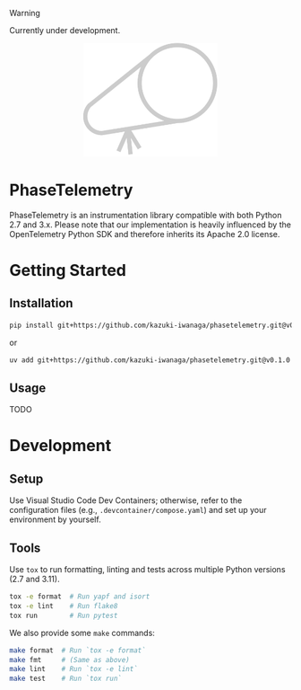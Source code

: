 > [!WARNING]
> Currently under development.

<div align="center">
    <picture>
        <source media="(prefers-color-scheme: dark)" srcset="./docs/phasetelemetry-logo-darkmode.svg">
        <source media="(prefers-color-scheme: light)" srcset="./docs/phasetelemetry-logo-whitemode.svg">
        <img alt="phasetelemetry-logo" src="./docs/phasetelemetry-logo-whitemode.svg" width="240">
    </picture>
</div>

# PhaseTelemetry

PhaseTelemetry is an instrumentation library compatible with both Python 2.7 and 3.x. Please note that our implementation is heavily influenced by the OpenTelemetry Python SDK and therefore inherits its Apache 2.0 license.

# Getting Started

## Installation

```bash
pip install git+https://github.com/kazuki-iwanaga/phasetelemetry.git@v0.1.0
```
or
```bash
uv add git+https://github.com/kazuki-iwanaga/phasetelemetry.git@v0.1.0
```

## Usage
TODO

# Development

## Setup

Use Visual Studio Code Dev Containers; otherwise, refer to the configuration files (e.g., `.devcontainer/compose.yaml`) and set up your environment by yourself.

## Tools

Use `tox` to run formatting, linting and tests across multiple Python versions (2.7 and 3.11).

```bash
tox -e format  # Run yapf and isort
tox -e lint    # Run flake8
tox run        # Run pytest
```

We also provide some `make` commands:

```bash
make format  # Run `tox -e format`
make fmt     # (Same as above)
make lint    # Run `tox -e lint`
make test    # Run `tox run`
```
